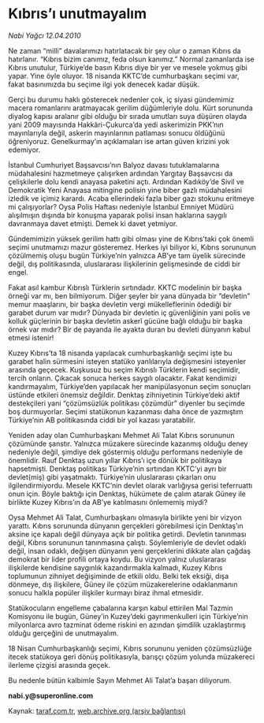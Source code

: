# Kıbrıs’ı unutmayalım

*Nabi Yağcı 12.04.2010*

<div class="yazi"><p>Ne zaman “milli” davalarımızı hatırlatacak bir şey olur o zaman Kıbrıs da hatırlanır. “Kıbrıs bizim canımız, feda olsun kanımız.” Normal zamanlarda ise Kıbrıs unutulur, Türkiye’de basın Kıbrıs diye bir yer ve mesele yokmuş gibi yapar. Yine öyle oluyor. 18 nisanda KKTC’de cumhurbaşkanı seçimi var, fakat basınımızda bu seçime ilgi yok denecek kadar düşük. </p>
<p>Gerçi bu durumu haklı gösterecek nedenler çok, iç siyasi gündemimiz macera romanlarını aratmayacak gerilim düğümleriyle dolu. Kürt sorununda diyalog kapısı aralanır gibi olduğu bir sırada umutları suya düşüren olayda yani 2009 mayısında Hakkâri-Çukurca’da yedi askerimizin PKK’nın mayınlarıyla değil, askerin mayınlarının patlaması sonucu öldüğünü öğreniyoruz. Genelkurmay’ın açıklamaları ise artan güven krizini yok edemiyor. </p>
<p>İstanbul Cumhuriyet Başsavcısı’nın Balyoz davası tutuklamalarına müdahalesini hazmetmeye çalışırken ardından Yargıtay Başsavcısı da çelişkilerle dolu kendi anayasa paketini açtı. Ardından Kadıköy’de Sivil ve Demokratik Yeni Anayasa mitingine polisin yine biber gazlı müdahalesini izledik ve içimiz karardı. Acaba ellerindeki fazla biber gazı stokunu eritmeye mi çalışıyorlar? Oysa Polis Haftası nedeniyle İstanbul Emniyet Müdürü alışılmışın dışında bir konuşma yaparak polisi insan haklarına saygılı davranmaya davet etmişti. Demek ki davet yetmiyor. </p>
<p>Gündemimizin yüksek gerilim hattı gibi olması yine de Kıbrıs’taki çok önemli seçimi unutmamızı mazur gösteremez. Herkes iyi biliyor ki, Kıbrıs sorununun çözülmemiş oluşu bugün Türkiye’nin yalnızca AB’ye tam üyelik sürecinde değil, dış politikasında, uluslararası ilişkilerinin gelişmesinde de ciddi bir engel. </p>
<p>Fakat asıl kambur Kıbrıslı Türklerin sırtındadır. KKTC modelinin bir başka örneği var mı, ben bilmiyorum. Diğer şeyler bir yana dünyada bir “devletin” memur maaşlarını, bir başka devletin vergi mükelleflerinin ödediği bir garabet durum var mıdır? Dünyada bir devletin iç güvenliğinin yani polis ve kolluk güçlerinin bir başka devletin askerî gücüne bağlı olduğu bir başka örnek var mıdır? Bir de payanda ile ayakta duran bu devleti dünyanın kabul etmesi istenir! </p>
<p>Kuzey Kıbrıs’ta 18 nisanda yapılacak cumhurbaşkanlığı seçimi işte bu garabet halin sürmesini isteyen statüko yanlılarıyla değişmesini isteyenler arasında geçecek. Kuşkusuz bu seçim Kıbrıslı Türklerin kendi seçimidir, tercih onların. Çıkacak sonuca herkes saygılı olacaktır. Fakat kendimizi kandırmayalım, Türkiye’den yapılacak her manipülasyonun seçim sonuçları üstünde etkileri önemsiz değildir. Denktaş zihniyetinin Türkiye’deki aktif destekçileri yani “çözümsüzlük politikası çözümdür” diyenler bu seçimde boş durmuyorlar. Seçimi statükonun kazanması daha önce de yazmıştım Türkiye’nin AB politikasında ciddi bir yol kazası yaratabilir. </p>
<p>Yeniden aday olan Cumhurbaşkanı Mehmet Ali Talat Kıbrıs sorununun çözümünde şanstır. Yalnızca müzakere sürecinde kazanmış olduğu deney nedeniyle değil, şimdiye dek göstermiş olduğu performans nedeniyle de önemlidir. Rauf Denktaş uzun yıllar Kıbrıs’ı içe dönük bir politikaya hapsetmişti. Denktaş politikası Türkiye’nin sırtından KKTC’yi ayrı bir devlet(miş) gibi yaşatmaktı. Türkiye’nin uluslararası çıkarları onu ilgilendirmiyordu. Mesele KKTC’nin devlet olarak varlığıysa gerisi teferruattı onun için. Böyle baktığı için Denktaş, hükümete de çalım atarak Güney ile birlikte Kuzey Kıbrıs’ın da AB’ye katılmasını önlememiş miydi? </p>
<p>Oysa Mehmet Ali Talat, Cumhurbaşkanı olmasıyla birlikte yeni bir vizyon yarattı. Kıbrıs sorununda dünyanın gerçekleri görebilmesi için Denktaş’ın aksine içe kapalı değil dünyaya açık bir politika getirdi. Devletin tanınması değil, Kıbrıs sorununun tanınmasına çalıştı. Söylemleriyle de devlet odaklı değil, insan odaklı, değişen dünyanın yeni gerçeklerini dikkate alan çağdaş demokrat bir lider profili ortaya koydu. Bu vizyon yalnız uluslararası ilişkilerde kendisine saygınlık kazandırmakla kalmadı, Kuzey Kıbrıs toplumunun zihniyet değişiminde de etkili oldu. Belki tek eksiği, dışa dönmeye, dış ilişkilere, Güney ile çözüm müzakerelerine odaklanmanın sonucu halkla popüler ilişkiler kurmayı biraz ihmal etmesidir. </p>
<p>Statükocuların engelleme çabalarına karşın kabul ettirilen Mal Tazmin Komisyonu ile bugün, Güney’in Kuzey’deki gayrımenkulleri için Türkiye’nin milyonlarca avro tazminat ödeme riskini en azından şimdilik uzaklaştırmış olduğu gerçeğini de unutmayalım. </p>
<p>18 Nisan Cumhurbaşkanlığı seçimi, Kıbrıs sorununu yeniden çözümsüzlüğe itecek statükoya geri dönüş politikasıyla, barışçı çözüm yolunda müzakereci ilerleme çizgisi arasında geçek. </p>
<p>Bu nedenle bütün kalbimle Sayın Mehmet Ali Talat’a başarı diliyorum.</p>
<p><b>nabi.y@superonline.com</b></p></div>

Kaynak: [taraf.com.tr](http://taraf.com.tr:80/makale/10856.htm), [web.archive.org (arşiv bağlantısı)](http://web.archive.org/web/20100415185925/http://taraf.com.tr:80/makale/10856.htm)
